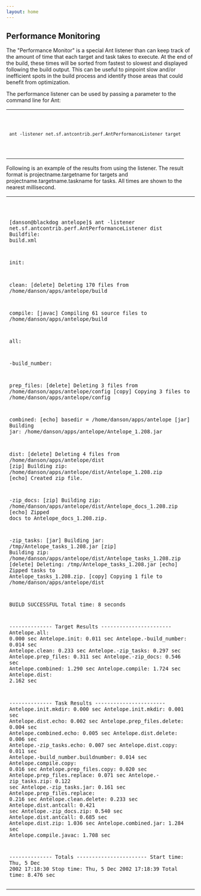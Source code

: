 ```yaml
---
layout: home
---
```

<span id="performance"></span> Performance Monitoring
-----------------------------------------------------

The "Performance Monitor" is a special Ant listener than can keep track of the amount of time that each target and task takes to execute. At the end of the build, these times will be sorted from fastest to slowest and displayed following the build output. This can be useful to pinpoint slow and/or inefficient spots in the build process and identify those areas that could benefit from optimization.

The performance listener can be used by passing a parameter to the command line for Ant:

<table>
<colgroup>
<col width="100%" />
</colgroup>
<tbody>
<tr class="odd">
<td><pre class="programlisting"><code>

    ant -listener net.sf.antcontrib.perf.AntPerformanceListener target
</code></pre></td>
</tr>
</tbody>
</table>

Following is an example of the results from using the listener. The result format is projectname.targetname for targets and projectname.targetname.taskname for tasks. All times are shown to the nearest millisecond.

<table>
<colgroup>
<col width="100%" />
</colgroup>
<tbody>
<tr class="odd">
<td><pre class="programlisting"><code>

[danson@blackdog antelope]$ ant -listener net.sf.antcontrib.perf.AntPerformanceListener dist
Buildfile: build.xml

init:

clean:
   [delete] Deleting 170 files from /home/danson/apps/antelope/build

compile:
    [javac] Compiling 61 source files to /home/danson/apps/antelope/build

all:

-build_number:

prep_files:
   [delete] Deleting 3 files from /home/danson/apps/antelope/config
     [copy] Copying 3 files to /home/danson/apps/antelope/config

combined:
     [echo] basedir = /home/danson/apps/antelope
      [jar] Building jar: /home/danson/apps/antelope/Antelope_1.208.jar

dist:
   [delete] Deleting 4 files from /home/danson/apps/antelope/dist
      [zip] Building zip: /home/danson/apps/antelope/dist/Antelope_1.208.zip
     [echo] Created zip file.

-zip_docs:
      [zip] Building zip: /home/danson/apps/antelope/dist/Antelope_docs_1.208.zip
     [echo] Zipped docs to Antelope_docs_1.208.zip.

-zip_tasks:
      [jar] Building jar: /tmp/Antelope_tasks_1.208.jar
      [zip] Building zip: /home/danson/apps/antelope/dist/Antelope_tasks_1.208.zip
   [delete] Deleting: /tmp/Antelope_tasks_1.208.jar
     [echo] Zipped tasks to Antelope_tasks_1.208.zip.
     [copy] Copying 1 file to /home/danson/apps/antelope/dist

BUILD SUCCESSFUL
Total time: 8 seconds

-------------- Target Results -----------------------
Antelope.all: 0.000 sec
Antelope.init: 0.011 sec
Antelope.-build_number: 0.014 sec
Antelope.clean: 0.233 sec
Antelope.-zip_tasks: 0.297 sec
Antelope.prep_files: 0.311 sec
Antelope.-zip_docs: 0.546 sec
Antelope.combined: 1.290 sec
Antelope.compile: 1.724 sec
Antelope.dist: 2.162 sec

-------------- Task Results -----------------------
Antelope.init.mkdir: 0.000 sec
Antelope.init.mkdir: 0.001 sec
Antelope.dist.echo: 0.002 sec
Antelope.prep_files.delete: 0.004 sec
Antelope.combined.echo: 0.005 sec
Antelope.dist.delete: 0.006 sec
Antelope.-zip_tasks.echo: 0.007 sec
Antelope.dist.copy: 0.011 sec
Antelope.-build_number.buildnumber: 0.014 sec
Antelope.compile.copy: 0.016 sec
Antelope.prep_files.copy: 0.020 sec
Antelope.prep_files.replace: 0.071 sec
Antelope.-zip_tasks.zip: 0.122 sec
Antelope.-zip_tasks.jar: 0.161 sec
Antelope.prep_files.replace: 0.216 sec
Antelope.clean.delete: 0.233 sec
Antelope.dist.antcall: 0.421 sec
Antelope.-zip_docs.zip: 0.540 sec
Antelope.dist.antcall: 0.685 sec
Antelope.dist.zip: 1.036 sec
Antelope.combined.jar: 1.284 sec
Antelope.compile.javac: 1.708 sec

-------------- Totals -----------------------
Start time: Thu, 5 Dec 2002 17:18:30
Stop time: Thu, 5 Dec 2002 17:18:39
Total time: 8.476 sec
</code></pre></td>
</tr>
</tbody>
</table>

